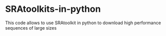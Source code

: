 # SRAtoolkits-in-python
This code allows to use SRAtoolkit in python to download high performance sequences of large sizes
